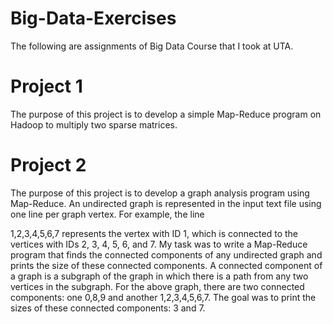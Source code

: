 # Big-Data-Exercises
The following are assignments of Big Data Course that I took at UTA. 

# Project 1 
The purpose of this project is to develop a simple Map-Reduce program on Hadoop to multiply two sparse matrices.

# Project 2
The purpose of this project is to develop a graph analysis program using Map-Reduce.
An undirected graph is represented in the input text file using one line per graph vertex. For example, the line

1,2,3,4,5,6,7
represents the vertex with ID 1, which is connected to the vertices with IDs 2, 3, 4, 5, 6, and 7. My task was to write a Map-Reduce program that finds the connected components of any undirected graph and prints the size of these connected components.
A connected component of a graph is a subgraph of the graph in which there is a path from any two vertices in the subgraph.
For the above graph, there are two connected components: one 0,8,9 and another 1,2,3,4,5,6,7.
The goal was to print the sizes of these connected components: 3 and 7.
 

